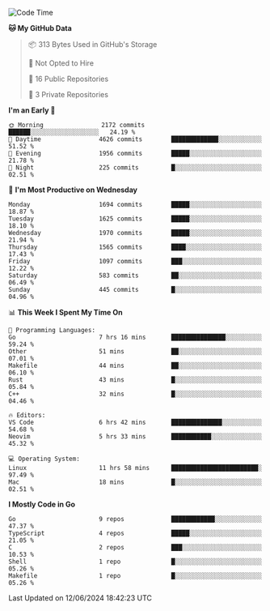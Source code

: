 <!--START_SECTION:waka-->
![Code Time](http://img.shields.io/badge/Code%20Time-685%20hrs%2052%20mins-blue)

**🐱 My GitHub Data** 

> 📦 313 Bytes Used in GitHub's Storage 
 > 
> 🚫 Not Opted to Hire
 > 
> 📜 16 Public Repositories 
 > 
> 🔑 3 Private Repositories 
 > 
**I'm an Early 🐤** 

```text
🌞 Morning                2172 commits        ██████░░░░░░░░░░░░░░░░░░░   24.19 % 
🌆 Daytime                4626 commits        █████████████░░░░░░░░░░░░   51.52 % 
🌃 Evening                1956 commits        █████░░░░░░░░░░░░░░░░░░░░   21.78 % 
🌙 Night                  225 commits         █░░░░░░░░░░░░░░░░░░░░░░░░   02.51 % 
```
📅 **I'm Most Productive on Wednesday** 

```text
Monday                   1694 commits        █████░░░░░░░░░░░░░░░░░░░░   18.87 % 
Tuesday                  1625 commits        █████░░░░░░░░░░░░░░░░░░░░   18.10 % 
Wednesday                1970 commits        █████░░░░░░░░░░░░░░░░░░░░   21.94 % 
Thursday                 1565 commits        ████░░░░░░░░░░░░░░░░░░░░░   17.43 % 
Friday                   1097 commits        ███░░░░░░░░░░░░░░░░░░░░░░   12.22 % 
Saturday                 583 commits         ██░░░░░░░░░░░░░░░░░░░░░░░   06.49 % 
Sunday                   445 commits         █░░░░░░░░░░░░░░░░░░░░░░░░   04.96 % 
```


📊 **This Week I Spent My Time On** 

```text
💬 Programming Languages: 
Go                       7 hrs 16 mins       ███████████████░░░░░░░░░░   59.24 % 
Other                    51 mins             ██░░░░░░░░░░░░░░░░░░░░░░░   07.01 % 
Makefile                 44 mins             ██░░░░░░░░░░░░░░░░░░░░░░░   06.10 % 
Rust                     43 mins             █░░░░░░░░░░░░░░░░░░░░░░░░   05.84 % 
C++                      32 mins             █░░░░░░░░░░░░░░░░░░░░░░░░   04.46 % 

🔥 Editors: 
VS Code                  6 hrs 42 mins       ██████████████░░░░░░░░░░░   54.68 % 
Neovim                   5 hrs 33 mins       ███████████░░░░░░░░░░░░░░   45.32 % 

💻 Operating System: 
Linux                    11 hrs 58 mins      ████████████████████████░   97.49 % 
Mac                      18 mins             █░░░░░░░░░░░░░░░░░░░░░░░░   02.51 % 
```

**I Mostly Code in Go** 

```text
Go                       9 repos             ████████████░░░░░░░░░░░░░   47.37 % 
TypeScript               4 repos             █████░░░░░░░░░░░░░░░░░░░░   21.05 % 
C                        2 repos             ███░░░░░░░░░░░░░░░░░░░░░░   10.53 % 
Shell                    1 repo              █░░░░░░░░░░░░░░░░░░░░░░░░   05.26 % 
Makefile                 1 repo              █░░░░░░░░░░░░░░░░░░░░░░░░   05.26 % 
```




 Last Updated on 12/06/2024 18:42:23 UTC
<!--END_SECTION:waka-->

